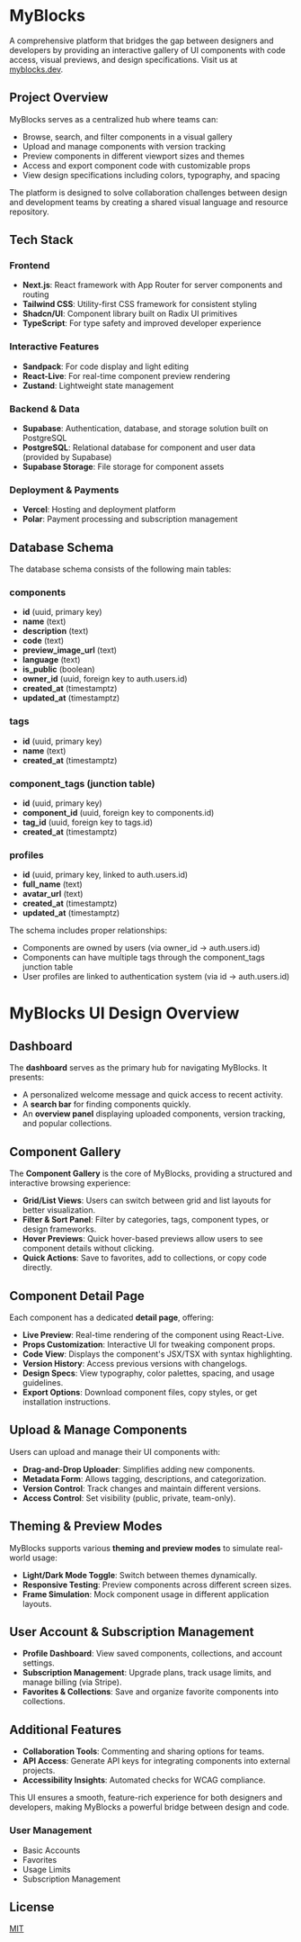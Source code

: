 # MyBlocks

A comprehensive platform that bridges the gap between designers and developers by providing an interactive gallery of UI components with code access, visual previews, and design specifications. Visit us at [myblocks.dev](https://myblocks.dev).

## Project Overview

MyBlocks serves as a centralized hub where teams can:

- Browse, search, and filter components in a visual gallery
- Upload and manage components with version tracking
- Preview components in different viewport sizes and themes
- Access and export component code with customizable props
- View design specifications including colors, typography, and spacing

The platform is designed to solve collaboration challenges between design and development teams by creating a shared visual language and resource repository.

## Tech Stack

### Frontend
- **Next.js**: React framework with App Router for server components and routing
- **Tailwind CSS**: Utility-first CSS framework for consistent styling
- **Shadcn/UI**: Component library built on Radix UI primitives
- **TypeScript**: For type safety and improved developer experience

### Interactive Features
- **Sandpack**: For code display and light editing
- **React-Live**: For real-time component preview rendering
- **Zustand**: Lightweight state management

### Backend & Data
- **Supabase**: Authentication, database, and storage solution built on PostgreSQL
- **PostgreSQL**: Relational database for component and user data (provided by Supabase)
- **Supabase Storage**: File storage for component assets

### Deployment & Payments
- **Vercel**: Hosting and deployment platform
- **Polar**: Payment processing and subscription management

## Database Schema

The database schema consists of the following main tables:

### components
- **id** (uuid, primary key)
- **name** (text)
- **description** (text)
- **code** (text)
- **preview_image_url** (text)
- **language** (text)
- **is_public** (boolean)
- **owner_id** (uuid, foreign key to auth.users.id)
- **created_at** (timestamptz)
- **updated_at** (timestamptz)

### tags
- **id** (uuid, primary key)
- **name** (text)
- **created_at** (timestamptz)

### component_tags (junction table)
- **id** (uuid, primary key)
- **component_id** (uuid, foreign key to components.id)
- **tag_id** (uuid, foreign key to tags.id)
- **created_at** (timestamptz)

### profiles
- **id** (uuid, primary key, linked to auth.users.id)
- **full_name** (text)
- **avatar_url** (text)
- **created_at** (timestamptz)
- **updated_at** (timestamptz)

The schema includes proper relationships:
- Components are owned by users (via owner_id → auth.users.id)
- Components can have multiple tags through the component_tags junction table
- User profiles are linked to authentication system (via id → auth.users.id)

# MyBlocks UI Design Overview

## Dashboard
The **dashboard** serves as the primary hub for navigating MyBlocks. It presents:
- A personalized welcome message and quick access to recent activity.
- A **search bar** for finding components quickly.
- An **overview panel** displaying uploaded components, version tracking, and popular collections.

## Component Gallery
The **Component Gallery** is the core of MyBlocks, providing a structured and interactive browsing experience:
- **Grid/List Views**: Users can switch between grid and list layouts for better visualization.
- **Filter & Sort Panel**: Filter by categories, tags, component types, or design frameworks.
- **Hover Previews**: Quick hover-based previews allow users to see component details without clicking.
- **Quick Actions**: Save to favorites, add to collections, or copy code directly.

## Component Detail Page
Each component has a dedicated **detail page**, offering:
- **Live Preview**: Real-time rendering of the component using React-Live.
- **Props Customization**: Interactive UI for tweaking component props.
- **Code View**: Displays the component's JSX/TSX with syntax highlighting.
- **Version History**: Access previous versions with changelogs.
- **Design Specs**: View typography, color palettes, spacing, and usage guidelines.
- **Export Options**: Download component files, copy styles, or get installation instructions.

## Upload & Manage Components
Users can upload and manage their UI components with:
- **Drag-and-Drop Uploader**: Simplifies adding new components.
- **Metadata Form**: Allows tagging, descriptions, and categorization.
- **Version Control**: Track changes and maintain different versions.
- **Access Control**: Set visibility (public, private, team-only).

## Theming & Preview Modes
MyBlocks supports various **theming and preview modes** to simulate real-world usage:
- **Light/Dark Mode Toggle**: Switch between themes dynamically.
- **Responsive Testing**: Preview components across different screen sizes.
- **Frame Simulation**: Mock component usage in different application layouts.

## User Account & Subscription Management
- **Profile Dashboard**: View saved components, collections, and account settings.
- **Subscription Management**: Upgrade plans, track usage limits, and manage billing (via Stripe).
- **Favorites & Collections**: Save and organize favorite components into collections.

## Additional Features
- **Collaboration Tools**: Commenting and sharing options for teams.
- **API Access**: Generate API keys for integrating components into external projects.
- **Accessibility Insights**: Automated checks for WCAG compliance.

This UI ensures a smooth, feature-rich experience for both designers and developers, making MyBlocks a powerful bridge between design and code.

### User Management
- Basic Accounts
- Favorites
- Usage Limits
- Subscription Management

## License

[MIT](https://choosealicense.com/licenses/mit/)